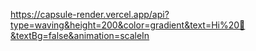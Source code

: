 https://capsule-render.vercel.app/api?type=waving&height=200&color=gradient&text=Hi%20🙊&textBg=false&animation=scaleIn

<!---
jysngmb/jysngmb is a ✨ special ✨ repository because its `README.md` (this file) appears on your GitHub profile.
You can click the Preview link to take a look at your changes.
--->
